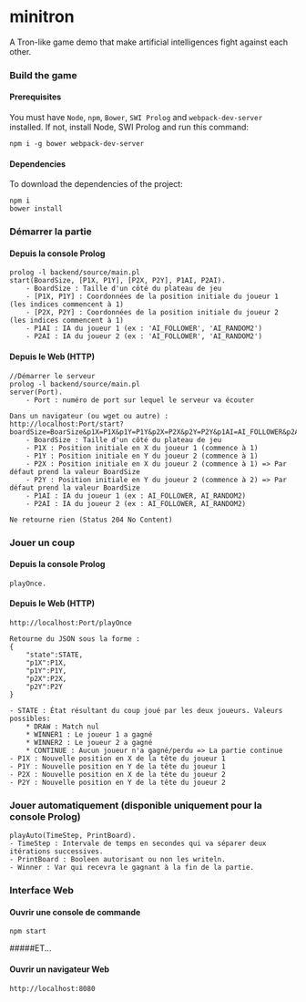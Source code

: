 # minitron
A Tron-like game demo that make artificial intelligences fight against each other.

### Build the game
#### Prerequisites
You must have `Node`, `npm`, `Bower`, `SWI Prolog` and `webpack-dev-server` installed. If not,
install Node, SWI Prolog and run this command:

    npm i -g bower webpack-dev-server
    
#### Dependencies
To download the dependencies of the project:

    npm i
    bower install

### Démarrer la partie
#### Depuis la console Prolog
```
prolog -l backend/source/main.pl
start(BoardSize, [P1X, P1Y], [P2X, P2Y], P1AI, P2AI).
    - BoardSize : Taille d'un côté du plateau de jeu
    - [P1X, P1Y] : Coordonnées de la position initiale du joueur 1 (les indices commencent à 1)
    - [P2X, P2Y] : Coordonnées de la position initiale du joueur 2 (les indices commencent à 1)
    - P1AI : IA du joueur 1 (ex : 'AI_FOLLOWER', 'AI_RANDOM2')
    - P2AI : IA du joueur 2 (ex : 'AI_FOLLOWER', 'AI_RANDOM2')
```
    
#### Depuis le Web (HTTP)
```
//Démarrer le serveur
prolog -l backend/source/main.pl
server(Port).
    - Port : numéro de port sur lequel le serveur va écouter
    
Dans un navigateur (ou wget ou autre) : 
http://localhost:Port/start?boardSize=BoarSize&p1X=P1X&p1Y=P1Y&p2X=P2X&p2Y=P2Y&p1AI=AI_FOLLOWER&p2AI=AI_RANDOM2
    - BoardSize : Taille d'un côté du plateau de jeu
    - P1X : Position initiale en X du joueur 1 (commence à 1)
    - P1Y : Position initiale en Y du joueur 2 (commence à 1)
    - P2X : Position initiale en X du joueur 2 (commence à 1) => Par défaut prend la valeur BoardSize
    - P2Y : Position initiale en Y du joueur 2 (commence à 2) => Par défaut prend la valeur BoardSize
    - P1AI : IA du joueur 1 (ex : AI_FOLLOWER, AI_RANDOM2)
    - P2AI : IA du joueur 2 (ex : AI_FOLLOWER, AI_RANDOM2)

Ne retourne rien (Status 204 No Content)
```

### Jouer un coup
#### Depuis la console Prolog
```
playOnce.
```
#### Depuis le Web (HTTP)
```
http://localhost:Port/playOnce

Retourne du JSON sous la forme :
{
    "state":STATE,
    "p1X":P1X,
    "p1Y":P1Y,
    "p2X":P2X,
    "p2Y":P2Y
}

- STATE : État résultant du coup joué par les deux joueurs. Valeurs possibles:
    * DRAW : Match nul
    * WINNER1 : Le joueur 1 a gagné
    * WINNER2 : Le joueur 2 a gagné
    * CONTINUE : Aucun joueur n'a gagné/perdu => La partie continue
- P1X : Nouvelle position en X de la tête du joueur 1
- P1Y : Nouvelle position en Y de la tête du joueur 1
- P2X : Nouvelle position en X de la tête du joueur 2
- P2Y : Nouvelle position en Y de la tête du joueur 2
```

### Jouer automatiquement (disponible uniquement pour la console Prolog)
```
playAuto(TimeStep, PrintBoard).
- TimeStep : Intervale de temps en secondes qui va séparer deux itérations successives.
- PrintBoard : Booleen autorisant ou non les writeln.
- Winner : Var qui recevra le gagnant à la fin de la partie.
```

### Interface Web
#### Ouvrir une console de commande
```
npm start
```

#####ET...

#### Ouvrir un navigateur Web
```
http://localhost:8080
```
